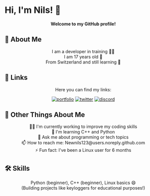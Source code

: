 # Hi, I'm Nils! 👋

<p align="center">
  <strong>Welcome to my GitHub profile!</strong>
</p>

## 🚀 About Me
<p align="center">
  I am a developer in training 👨‍🎓<br>
  I am 17 years old 🎂<br>
  From Switzerland and still learning 🦾
</p>

## 🔗 Links
<p align="center">
  Here you can find my links:
</p>

<p align="center">
  <a href="http://www.thereisnothinghere.com/"><img src="https://img.shields.io/badge/portfolio-black?style=for-the-badge&logo=ko-fi&logoColor=white" alt="portfolio"></a>
  <a href="https://x.com/newnilsoh/"><img src="https://img.shields.io/badge/Newnilsoh-black?style=for-the-badge&logo=X&logoColor=white" alt="twitter"></a>
  <a href="https://discordapp.com/users/475667761670914068"><img src="https://img.shields.io/badge/Newnils-darkblue?style=for-the-badge&logo=discord&logoColor=white" alt="discord"></a>
</p>

## 📼 Other Things About Me
<p align="center">
  👩‍💻 I'm currently working to improve my coding skills<br>
  🧠 I'm learning C++ and Python<br>
  💬 Ask me about programming or tech topics<br>
  📫 How to reach me: Newnils123@users.noreply.github.com<br>
  ⚡️ Fun fact: I've been a Linux user for 6 months
</p>

## 🛠 Skills
<p align="center">
  Python (beginner), C++ (beginner), Linux basics 😄<br>
  (Building projects like keyloggers for educational purposes!)
</p>
